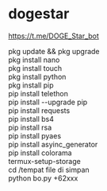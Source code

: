 # dogestar

https://t.me/DOGE_Star_bot

pkg update && pkg upgrade<br>
pkg install nano<br>
pkg install touch<br>
pkg install python<br>
pkg install pip<br>
pip install telethon<br>
pip install --upgrade pip<br>
pip install requests<br>
pip install bs4<br>
pip install rsa<br>
pip install pyaes<br>
pip install asyinc_generator<br>
pip install colorama<br>
termux-setup-storage<br>
cd /tempat file di simpan<br>
python bo.py +62xxx<br>
